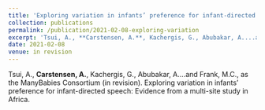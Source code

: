 ```yaml
---
title: 'Exploring variation in infants’ preference for infant-directed speech: Evidence from a multi-site study in Africa'
collection: publications
permalink: /publication/2021-02-08-exploring-variation
excerpt: 'Tsui, A., **Carstensen, A.**, Kachergis, G., Abubakar, A....and Frank, M.C., as the ManyBabies Consortium (in revision). Exploring variation in infants’ preference for infant-directed speech: Evidence from a multi-site study in Africa.'
date: 2021-02-08
venue: in revision
---
```

Tsui, A., **Carstensen, A.**, Kachergis, G., Abubakar, A....and Frank, M.C., as the ManyBabies Consortium (in revision). Exploring variation in infants’ preference for infant-directed speech: Evidence from a multi-site study in Africa.